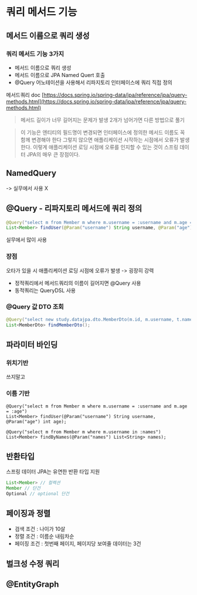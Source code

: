 # 쿼리 메서드 기능
## 메서드 이름으로 쿼리 생성


### 쿼리 메서드 기능 3가지
- 메서드 이름으로 쿼리 생성
- 메서드 이름으로 JPA Named Quert 호출
- @Query 어노테이션을 사용해서 리파지토리 인터페이스에 쿼리 직접 정의

메서드쿼리 doc
[https://docs.spring.io/spring-data/jpa/reference/jpa/query-methods.html](https://docs.spring.io/spring-data/jpa/reference/jpa/query-methods.html)

> 메서드 길이가 너무 길어지는 문제가 발생
2개가 넘어가면 다른 방법으로 풀기

> 이 기능은 엔티티의 필드명이 변경되면 인터페이스에 정의한 메서드 이름도 꼭 함께 변경해야 한다
> 그렇지 않으면 애플리케이션 시작하는 시점에서 오류가 발생한다.
> 이렇게 애플리케이션 로딩 시점에 오류를 인지할 수 있는 것이 스프링 데이터 JPA의 매우 큰 장점이다.

## NamedQuery
-> 실무에서 사용 X 
## @Query - 리파지토리 메서드에 쿼리 정의

```java
@Query("select m from Member m where m.username = :username and m.age = :age")
List<Member> findUser(@Param("username") String username, @Param("age") int age);
```
실무에서 많이 사용
### 장점
오타가 있을 시 애플리케이션 로딩 시점에 오류가 발생 -> 굉장히 강력

- 정적쿼리에서 메서드쿼리의 이름이 길어지면 @Query 사용
- 동적쿼리는 QueryDSL 사용

### @Query 값 DTO 조회

```java
@Query("select new study.datajpa.dto.MemberDto(m.id, m.username, t.name) from Member m join m.team t")
List<MemberDto> findMemberDto();
```

## 파라미터 바인딩
### 위치기반
쓰지말고 
### 이름 기반
```roomsql
@Query("select m from Member m where m.username = :username and m.age = :age")
List<Member> findUser(@Param("username") String username, @Param("age") int age);
```

```roomsql
@Query("select m from Member m where m.username in :names")
List<Member> findByNames(@Param("names") List<String> names);
```
## 반환타입
스프링 데이터 JPA는 유연한 반환 타입 지원
```java
List<Member> // 컬렉션
Member // 단건
Optional // optional 단건
```
## 페이징과 정렬
- 검색 조건 : 나이가 10살
- 정렬 조건 : 이름순 내림차순
- 페이징 조건 : 첫번째 페이지, 페이지당 보여줄 데이터는 3건






## 벌크성 수정 쿼리

## @EntityGraph


